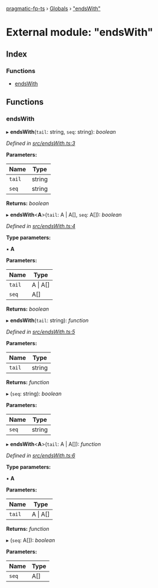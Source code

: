 [pragmatic-fp-ts](../README.md) › [Globals](../globals.md) › ["endsWith"](_endswith_.md)

# External module: "endsWith"

## Index

### Functions

* [endsWith](_endswith_.md#endswith)

## Functions

###  endsWith

▸ **endsWith**(`tail`: string, `seq`: string): *boolean*

*Defined in [src/endsWith.ts:3](https://github.com/hermann-p/pragmatic-fp-ts/blob/6562256/src/endsWith.ts#L3)*

**Parameters:**

Name | Type |
------ | ------ |
`tail` | string |
`seq` | string |

**Returns:** *boolean*

▸ **endsWith**<**A**>(`tail`: A | A[], `seq`: A[]): *boolean*

*Defined in [src/endsWith.ts:4](https://github.com/hermann-p/pragmatic-fp-ts/blob/6562256/src/endsWith.ts#L4)*

**Type parameters:**

▪ **A**

**Parameters:**

Name | Type |
------ | ------ |
`tail` | A &#124; A[] |
`seq` | A[] |

**Returns:** *boolean*

▸ **endsWith**(`tail`: string): *function*

*Defined in [src/endsWith.ts:5](https://github.com/hermann-p/pragmatic-fp-ts/blob/6562256/src/endsWith.ts#L5)*

**Parameters:**

Name | Type |
------ | ------ |
`tail` | string |

**Returns:** *function*

▸ (`seq`: string): *boolean*

**Parameters:**

Name | Type |
------ | ------ |
`seq` | string |

▸ **endsWith**<**A**>(`tail`: A | A[]): *function*

*Defined in [src/endsWith.ts:6](https://github.com/hermann-p/pragmatic-fp-ts/blob/6562256/src/endsWith.ts#L6)*

**Type parameters:**

▪ **A**

**Parameters:**

Name | Type |
------ | ------ |
`tail` | A &#124; A[] |

**Returns:** *function*

▸ (`seq`: A[]): *boolean*

**Parameters:**

Name | Type |
------ | ------ |
`seq` | A[] |
